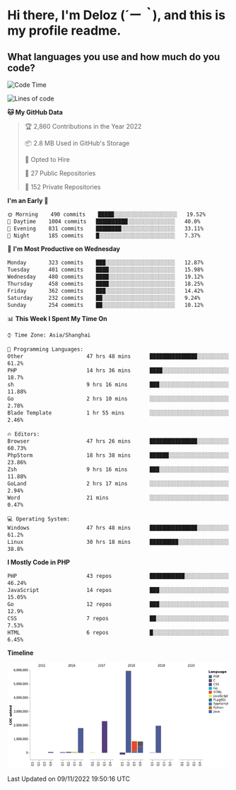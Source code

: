 # **Hi there, I'm Deloz (*´ー｀*), and this is my profile readme.**
<!--  [![Profile views](https://gpvc.arturio.dev/dank-del)](https://github.com/dank-del) -->
## **What languages you use and how much do you code?**

<!--START_SECTION:waka-->
![Code Time](http://img.shields.io/badge/Code%20Time-285%20hrs%2029%20mins-blue)

![Lines of code](https://img.shields.io/badge/From%20Hello%20World%20I%27ve%20Written-14%20Million%20lines%20of%20code-blue)

**🐱 My GitHub Data** 

> 🏆 2,860 Contributions in the Year 2022
 > 
> 📦 2.8 MB Used in GitHub's Storage 
 > 
> 💼 Opted to Hire
 > 
> 📜 27 Public Repositories 
 > 
> 🔑 152 Private Repositories  
 > 
**I'm an Early 🐤** 

```text
🌞 Morning    490 commits    █████░░░░░░░░░░░░░░░░░░░░   19.52% 
🌆 Daytime    1004 commits   ██████████░░░░░░░░░░░░░░░   40.0% 
🌃 Evening    831 commits    ████████░░░░░░░░░░░░░░░░░   33.11% 
🌙 Night      185 commits    █░░░░░░░░░░░░░░░░░░░░░░░░   7.37%

```
📅 **I'm Most Productive on Wednesday** 

```text
Monday       323 commits    ███░░░░░░░░░░░░░░░░░░░░░░   12.87% 
Tuesday      401 commits    ████░░░░░░░░░░░░░░░░░░░░░   15.98% 
Wednesday    480 commits    ████░░░░░░░░░░░░░░░░░░░░░   19.12% 
Thursday     458 commits    ████░░░░░░░░░░░░░░░░░░░░░   18.25% 
Friday       362 commits    ███░░░░░░░░░░░░░░░░░░░░░░   14.42% 
Saturday     232 commits    ██░░░░░░░░░░░░░░░░░░░░░░░   9.24% 
Sunday       254 commits    ██░░░░░░░░░░░░░░░░░░░░░░░   10.12%

```


📊 **This Week I Spent My Time On** 

```text
⌚︎ Time Zone: Asia/Shanghai

💬 Programming Languages: 
Other                    47 hrs 48 mins      ███████████████░░░░░░░░░░   61.2% 
PHP                      14 hrs 36 mins      ████░░░░░░░░░░░░░░░░░░░░░   18.7% 
sh                       9 hrs 16 mins       ███░░░░░░░░░░░░░░░░░░░░░░   11.88% 
Go                       2 hrs 10 mins       ░░░░░░░░░░░░░░░░░░░░░░░░░   2.78% 
Blade Template           1 hr 55 mins        ░░░░░░░░░░░░░░░░░░░░░░░░░   2.46%

🔥 Editors: 
Browser                  47 hrs 26 mins      ███████████████░░░░░░░░░░   60.73% 
PhpStorm                 18 hrs 38 mins      ██████░░░░░░░░░░░░░░░░░░░   23.86% 
Zsh                      9 hrs 16 mins       ███░░░░░░░░░░░░░░░░░░░░░░   11.88% 
GoLand                   2 hrs 17 mins       ░░░░░░░░░░░░░░░░░░░░░░░░░   2.94% 
Word                     21 mins             ░░░░░░░░░░░░░░░░░░░░░░░░░   0.47%

💻 Operating System: 
Windows                  47 hrs 48 mins      ███████████████░░░░░░░░░░   61.2% 
Linux                    30 hrs 18 mins      █████████░░░░░░░░░░░░░░░░   38.8%

```

**I Mostly Code in PHP** 

```text
PHP                      43 repos            ███████████░░░░░░░░░░░░░░   46.24% 
JavaScript               14 repos            ███░░░░░░░░░░░░░░░░░░░░░░   15.05% 
Go                       12 repos            ███░░░░░░░░░░░░░░░░░░░░░░   12.9% 
CSS                      7 repos             ██░░░░░░░░░░░░░░░░░░░░░░░   7.53% 
HTML                     6 repos             █░░░░░░░░░░░░░░░░░░░░░░░░   6.45%

```


**Timeline**

![Chart not found](https://raw.githubusercontent.com/deloz/deloz/main/charts/bar_graph.png) 


 Last Updated on 09/11/2022 19:50:16 UTC
<!--END_SECTION:waka-->

